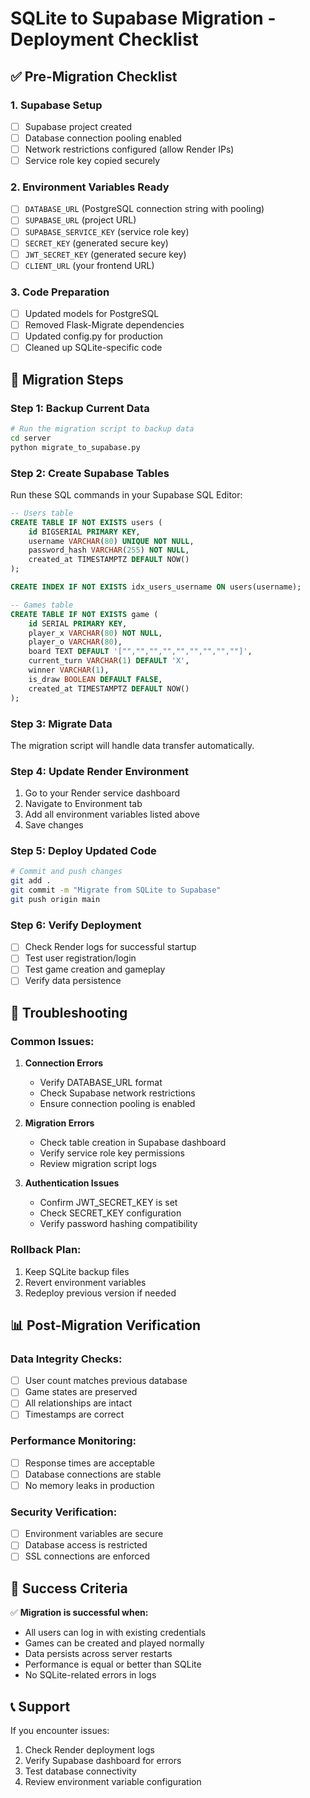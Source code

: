 # SQLite to Supabase Migration - Deployment Checklist

## ✅ Pre-Migration Checklist

### 1. Supabase Setup

- [ ] Supabase project created
- [ ] Database connection pooling enabled
- [ ] Network restrictions configured (allow Render IPs)
- [ ] Service role key copied securely

### 2. Environment Variables Ready

- [ ] `DATABASE_URL` (PostgreSQL connection string with pooling)
- [ ] `SUPABASE_URL` (project URL)
- [ ] `SUPABASE_SERVICE_KEY` (service role key)
- [ ] `SECRET_KEY` (generated secure key)
- [ ] `JWT_SECRET_KEY` (generated secure key)
- [ ] `CLIENT_URL` (your frontend URL)

### 3. Code Preparation

- [ ] Updated models for PostgreSQL
- [ ] Removed Flask-Migrate dependencies
- [ ] Updated config.py for production
- [ ] Cleaned up SQLite-specific code

## 🚀 Migration Steps

### Step 1: Backup Current Data

```bash
# Run the migration script to backup data
cd server
python migrate_to_supabase.py
```

### Step 2: Create Supabase Tables

Run these SQL commands in your Supabase SQL Editor:

```sql
-- Users table
CREATE TABLE IF NOT EXISTS users (
    id BIGSERIAL PRIMARY KEY,
    username VARCHAR(80) UNIQUE NOT NULL,
    password_hash VARCHAR(255) NOT NULL,
    created_at TIMESTAMPTZ DEFAULT NOW()
);

CREATE INDEX IF NOT EXISTS idx_users_username ON users(username);

-- Games table
CREATE TABLE IF NOT EXISTS game (
    id SERIAL PRIMARY KEY,
    player_x VARCHAR(80) NOT NULL,
    player_o VARCHAR(80),
    board TEXT DEFAULT '["","","","","","","","",""]',
    current_turn VARCHAR(1) DEFAULT 'X',
    winner VARCHAR(1),
    is_draw BOOLEAN DEFAULT FALSE,
    created_at TIMESTAMPTZ DEFAULT NOW()
);
```

### Step 3: Migrate Data

The migration script will handle data transfer automatically.

### Step 4: Update Render Environment

1. Go to your Render service dashboard
2. Navigate to Environment tab
3. Add all environment variables listed above
4. Save changes

### Step 5: Deploy Updated Code

```bash
# Commit and push changes
git add .
git commit -m "Migrate from SQLite to Supabase"
git push origin main
```

### Step 6: Verify Deployment

- [ ] Check Render logs for successful startup
- [ ] Test user registration/login
- [ ] Test game creation and gameplay
- [ ] Verify data persistence

## 🔧 Troubleshooting

### Common Issues:

1. **Connection Errors**

   - Verify DATABASE_URL format
   - Check Supabase network restrictions
   - Ensure connection pooling is enabled

2. **Migration Errors**

   - Check table creation in Supabase dashboard
   - Verify service role key permissions
   - Review migration script logs

3. **Authentication Issues**
   - Confirm JWT_SECRET_KEY is set
   - Check SECRET_KEY configuration
   - Verify password hashing compatibility

### Rollback Plan:

1. Keep SQLite backup files
2. Revert environment variables
3. Redeploy previous version if needed

## 📊 Post-Migration Verification

### Data Integrity Checks:

- [ ] User count matches previous database
- [ ] Game states are preserved
- [ ] All relationships are intact
- [ ] Timestamps are correct

### Performance Monitoring:

- [ ] Response times are acceptable
- [ ] Database connections are stable
- [ ] No memory leaks in production

### Security Verification:

- [ ] Environment variables are secure
- [ ] Database access is restricted
- [ ] SSL connections are enforced

## 🎯 Success Criteria

✅ **Migration is successful when:**

- All users can log in with existing credentials
- Games can be created and played normally
- Data persists across server restarts
- Performance is equal or better than SQLite
- No SQLite-related errors in logs

## 📞 Support

If you encounter issues:

1. Check Render deployment logs
2. Verify Supabase dashboard for errors
3. Test database connectivity
4. Review environment variable configuration
